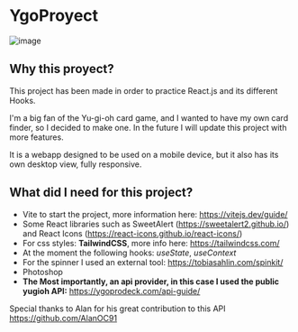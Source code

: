 # YgoProyect

![image](https://user-images.githubusercontent.com/89318618/201495218-e6a3ded4-5419-4a7b-8d7d-788fa962bc7f.png)

## Why this proyect?
This project has been made in order to practice React.js and its different Hooks.

I'm a big fan of the Yu-gi-oh card game, and I wanted to have my own card finder, so I decided to make one.
In the future I will update this project with more features.

It is a webapp designed to be used on a mobile device, but it also has its own desktop view, fully responsive.

## What did I need for this project?

- Vite to start the project, more information here: https://vitejs.dev/guide/
- Some React libraries such as SweetAlert (https://sweetalert2.github.io/) and React Icons (https://react-icons.github.io/react-icons/)
- For css styles: **TailwindCSS**, more info here: https://tailwindcss.com/
- At the moment the following hooks: *useState*, *useContext*
- For the spinner I used an external tool: https://tobiasahlin.com/spinkit/
- Photoshop
- **The Most importantly, an api provider, in this case I used the public yugioh API:** https://ygoprodeck.com/api-guide/

Special thanks to Alan for his great contribution to this API https://github.com/AlanOC91

